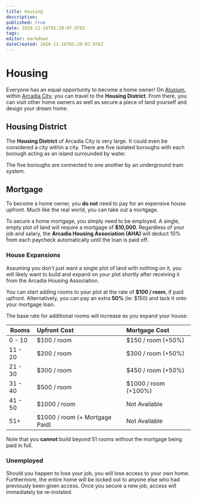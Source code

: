 ```yaml
---
title: Housing
description: 
published: true
date: 2020-12-16T05:20:07.976Z
tags: 
editor: markdown
dateCreated: 2020-12-16T05:20:07.976Z
---
```


# Housing

Everyone has an equal opportunity to become a home owner! On [Aluxium](/world/planets/aluxium), within [Arcadia City](/world/planets/aluxium/arcadia), you can travel to the **Housing District**. From there, you can visit other home owners as well as secure a piece of land yourself and design your dream home.

## Housing District

The **Housing District** of Arcadia City is very large. It could even be considered a city within a city. There are five isolated boroughs with each borough acting as an island surrounded by water.

The five boroughs are connected to one another by an underground tram system.

## Mortgage

To become a home owner, you **do not** need to pay for an expensive house upfront. Much like the real world, you can take out a mortgage.

To secure a home mortgage, you simply need to be employed. A single, empty plot of land will require a mortgage of **$10,000**. Regardless of your job and salary, the **Arcadia Housing Association (AHA)** will deduct 10% from each paycheck automatically until the loan is paid off.

### House Expansions

Assuming you don't just want a single plot of land with nothing on it, you will likely want to build and expand on your plot shortly after receiving it from the Arcadia Housing Association.

You can start adding rooms to your plot at the rate of **$100 / room**, if paid upfront. Alternatively, you can pay an extra **50%** (ie: $150) and tack it onto your mortgage loan.

The base rate for additional rooms will increase as you expand your house:

| Rooms   | Upfront Cost                   | Mortgage Cost        |
| ------- | :----------------------------- | :------------------- |
| 0 - 10  | $100 / room                    | $150 / room (+50%)   |
| 11 - 20 | $200 / room                    | $300 / room (+50%)   |
| 21 - 30 | $300 / room                    | $450 / room (+50%)   |
| 31 - 40 | $500 / room                    | $1000 / room (+100%) |
| 41 - 50 | $1000 / room                   | Not Available        |
| 51+     | $1000 / room (+ Mortgage Paid) | Not Available        |

Note that you **cannot** build beyond 51 rooms without the mortgage being paid in full.

### Unemployed

Should you happen to lose your job, you will lose access to your own home. Furthermore, the entire home will be locked out to anyone else who had previously been given access. Once you secure a new job, access will immediately be re-instated.
